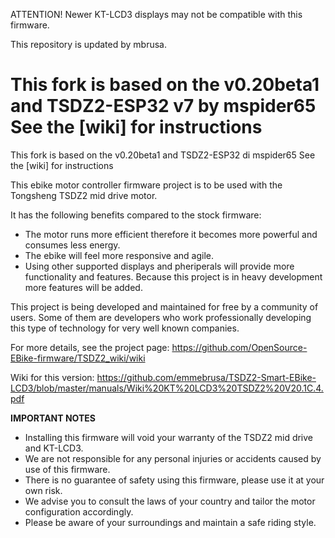 ATTENTION!
Newer KT-LCD3 displays may not be compatible with this firmware.

This repository is updated by mbrusa.


This fork is based on the v0.20beta1 and TSDZ2-ESP32 v7 by mspider65
See the [wiki] for instructions
=======
This fork is based on the v0.20beta1 and TSDZ2-ESP32 di mspider65 See the [wiki] for instructions

This ebike motor controller firmware project is to be used with the Tongsheng TSDZ2 mid drive motor.

It has the following benefits compared to the stock firmware:
* The motor runs more efficient therefore it becomes more powerful and consumes less energy.
* The ebike will feel more responsive and agile.
* Using other supported displays and pheriperals will provide more functionality and features. Because this project is in heavy development more features will be added.

This project is being developed and maintained for free by a community of users. Some of them are developers who work professionally developing this type of technology for very well known companies.


For more details, see the project page: https://github.com/OpenSource-EBike-firmware/TSDZ2_wiki/wiki

Wiki for this version: https://github.com/emmebrusa/TSDZ2-Smart-EBike-LCD3/blob/master/manuals/Wiki%20KT%20LCD3%20TSDZ2%20V20.1C.4.pdf

**IMPORTANT NOTES**
* Installing this firmware will void your warranty of the TSDZ2 mid drive and KT-LCD3.
* We are not responsible for any personal injuries or accidents caused by use of this firmware.
* There is no guarantee of safety using this firmware, please use it at your own risk.
* We advise you to consult the laws of your country and tailor the motor configuration accordingly.
* Please be aware of your surroundings and maintain a safe riding style.

